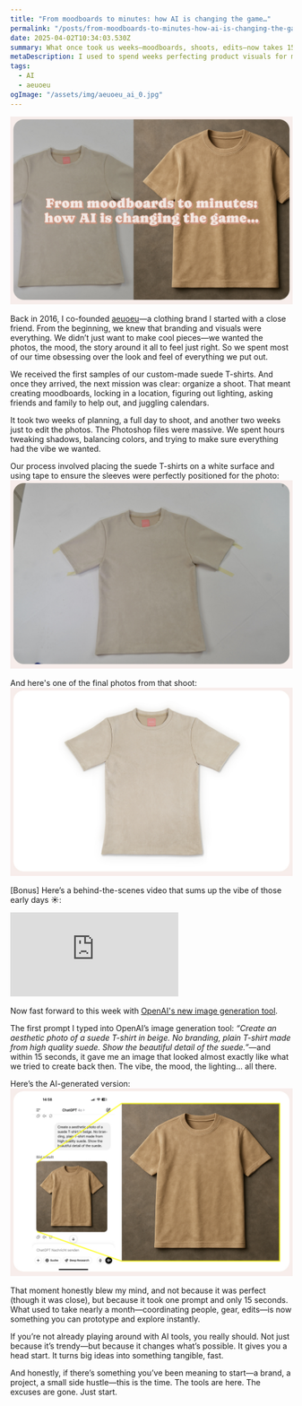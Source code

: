 ```yaml
---
title: "From moodboards to minutes: how AI is changing the game…"
permalink: "/posts/from-moodboards-to-minutes-how-ai-is-changing-the-game/"
date: 2025-04-02T10:34:03.530Z
summary: What once took us weeks—moodboards, shoots, edits—now takes 15 seconds with AI. It’s not just faster; it’s a whole new way of creating.
metaDescription: I used to spend weeks perfecting product visuals for my clothing brand. Now, with AI, I can generate near-identical images in seconds—and it’s changing everything.
tags:
  - AI
  - aeuoeu
ogImage: "/assets/img/aeuoeu_ai_0.jpg"
---
```


![A side-by-side comparison of two beige suede T-shirts. The left side shows a real T-shirt laid flat on a light surface, while the right side displays a digitally rendered T-shirt on a textured brown background. Overlaid text reads: “From moodboards to minutes: how AI is changing the game…” in a retro-style pink and white font.](/src/assets/img/aeuoeu_ai_0.jpg "A side-by-side comparison of two beige suede T-shirts. The left side shows a real T-shirt laid flat on a light surface, while the right side displays a digitally rendered T-shirt on a textured brown background. Overlaid text reads: “From moodboards to minutes: how AI is changing the game…” in a retro-style pink and white font.")

Back in 2016, I co-founded [aeuoeu](https://aeuo.eu)—a clothing brand I started with a close friend. From the beginning, we knew that branding and visuals were everything. We didn’t just want to make cool pieces—we wanted the photos, the mood, the story around it all to feel just right. So we spent most of our time obsessing over the look and feel of everything we put out.

We received the first samples of our custom-made suede T-shirts. And once they arrived, the next mission was clear: organize a shoot. That meant creating moodboards, locking in a location, figuring out lighting, asking friends and family to help out, and juggling calendars.

It took two weeks of planning, a full day to shoot, and another two weeks just to edit the photos. The Photoshop files were massive. We spent hours tweaking shadows, balancing colors, and trying to make sure everything had the vibe we wanted.

Our process involved placing the suede T-shirts on a white surface and using tape to ensure the sleeves were perfectly positioned for the photo:
![A beige suede T-shirt laid flat on a light gray surface, with the sleeves lightly taped down. The shirt has a soft texture and a pink label inside the collar. The photo looks unedited.](/src/assets/img/aeuoeu_ai_1.jpg "A beige suede T-shirt laid flat on a light gray surface, with the sleeves lightly taped down. The shirt has a soft texture and a pink label inside the collar.")

And here's one of the final photos from that shoot:
![A beige suede T-shirt laid flat against a clean, bright white background with rounded frame edges. The shirt has a soft, velvety texture and a small pink tag inside the collar. The photo looks edited and professional, ready to be used for a webshop.](/src/assets/img/aeuoeu_ai_2.jpg "A beige suede T-shirt laid flat against a clean, bright white background with rounded frame edges. The shirt has a soft, velvety texture and a small pink tag inside the collar.")

[Bonus] Here’s a behind-the-scenes video that sums up the vibe of those early days ☀️:

<div class="video-responsive-wrapper">
  <iframe 
    src="https://youtube.com/embed/JQ_m--sShMc?si=DhoSNENkM3fwTgvS" 
    title="Behind the scenes of aeuoeu" 
    frameborder="0" 
    allow="accelerometer; autoplay; clipboard-write; encrypted-media; gyroscope; picture-in-picture; web-share" 
    referrerpolicy="strict-origin-when-cross-origin" 
    allowfullscreen
  ></iframe>
</div>

Now fast forward to this week with [OpenAI's new image generation tool](https://openai.com/index/introducing-4o-image-generation/).

The first prompt I typed into OpenAI’s image generation tool: _“Create an aesthetic photo of a suede T-shirt in beige. No branding, plain T-shirt made from high quality suede. Show the beautiful detail of the suede.”_—and within 15 seconds, it gave me an image that looked almost exactly like what we tried to create back then. The vibe, the mood, the lighting… all there.

Here’s the AI-generated version:
![A digital mockup of a suede beige T-shirt shown on a phone screenshot and a zoomed-in detail to the right. The phone interface displays a ChatGPT conversation where the user requested a photo-realistic suede T-shirt. Yellow lines visually connect the original prompt to the generated image, emphasizing the speed of AI-powered design.](/src/assets/img/aeuoeu_ai_3.jpg "A digital mockup of a suede beige T-shirt shown on a phone screenshot and a zoomed-in detail to the right. The phone interface displays a ChatGPT conversation where the user requested a photo-realistic suede T-shirt. Yellow lines visually connect the original prompt to the generated image, emphasizing the speed of AI-powered design.")

That moment honestly blew my mind, and not because it was perfect (though it was close), but because it took one prompt and only 15 seconds. What used to take nearly a month—coordinating people, gear, edits—is now something you can prototype and explore instantly.

If you’re not already playing around with AI tools, you really should. Not just because it’s trendy—but because it changes what’s possible. It gives you a head start. It turns big ideas into something tangible, fast.

And honestly, if there’s something you’ve been meaning to start—a brand, a project, a small side hustle—this is the time. The tools are here. The excuses are gone. Just start.